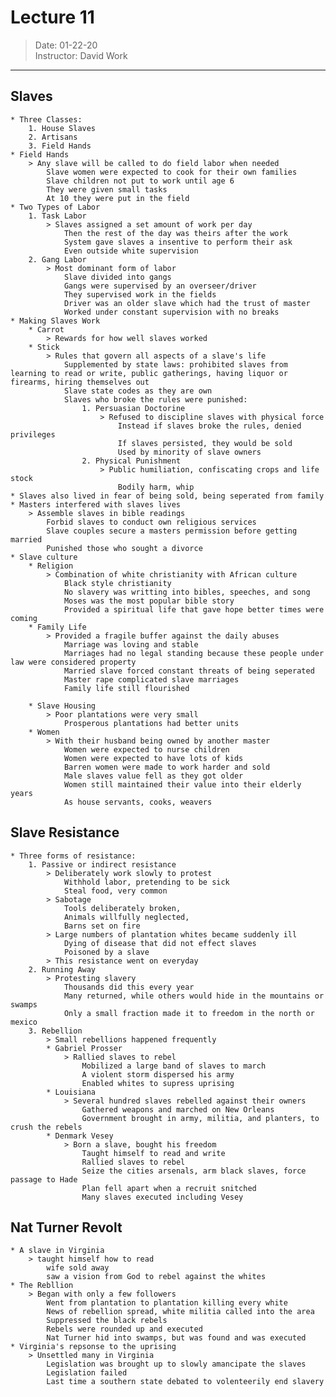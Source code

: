 # Lecture 11  
> Date: 01-22-20  
> Instructor: David Work  
---  
  
## Slaves  
    * Three Classes:  
        1. House Slaves  
        2. Artisans  
        3. Field Hands  
    * Field Hands  
        > Any slave will be called to do field labor when needed  
            Slave women were expected to cook for their own families  
            Slave children not put to work until age 6  
            They were given small tasks  
            At 10 they were put in the field  
    * Two Types of Labor   
        1. Task Labor  
            > Slaves assigned a set amount of work per day  
                Then the rest of the day was theirs after the work  
                System gave slaves a insentive to perform their ask  
                Even outside white supervision  
        2. Gang Labor  
            > Most dominant form of labor  
                Slave divided into gangs  
                Gangs were supervised by an overseer/driver  
                They supervised work in the fields  
                Driver was an older slave which had the trust of master   
                Worked under constant supervision with no breaks  
    * Making Slaves Work       
        * Carrot  
            > Rewards for how well slaves worked  
        * Stick  
            > Rules that govern all aspects of a slave's life  
                Supplemented by state laws: prohibited slaves from learning to read or write, public gatherings, having liquor or firearms, hiring themselves out  
                Slave state codes as they are own  
                Slaves who broke the rules were punished:  
                    1. Persuasian Doctorine  
                        > Refused to discipline slaves with physical force  
                            Instead if slaves broke the rules, denied privileges  
                            If slaves persisted, they would be sold  
                            Used by minority of slave owners  
                    2. Physical Punishment  
                        > Public humiliation, confiscating crops and life stock  
                            Bodily harm, whip  
    * Slaves also lived in fear of being sold, being seperated from family  
    * Masters interfered with slaves lives  
        > Assemble slaves in bible readings  
            Forbid slaves to conduct own religious services  
            Slave couples secure a masters permission before getting married  
            Punished those who sought a divorce  
    * Slave culture  
        * Religion  
            > Combination of white christianity with African culture  
                Black style christianity  
                No slavery was writting into bibles, speeches, and song   
                Moses was the most popular bible story  
                Provided a spiritual life that gave hope better times were coming  
        * Family Life  
            > Provided a fragile buffer against the daily abuses   
                Marriage was loving and stable  
                Marriages had no legal standing because these people under law were considered property  
                Married slave forced constant threats of being seperated  
                Master rape complicated slave marriages  
                Family life still flourished  
                  
        * Slave Housing  
            > Poor plantations were very small  
                Prosperous plantations had better units  
        * Women  
            > With their husband being owned by another master  
                Women were expected to nurse children  
                Women were expected to have lots of kids  
                Barren women were made to work harder and sold  
                Male slaves value fell as they got older  
                Women still maintained their value into their elderly years  
                As house servants, cooks, weavers  
## Slave Resistance  
    * Three forms of resistance:  
        1. Passive or indirect resistance  
            > Deliberately work slowly to protest  
                Withhold labor, pretending to be sick  
                Steal food, very common  
            > Sabotage   
                Tools deliberately broken,  
                Animals willfully neglected,  
                Barns set on fire  
            > Large numbers of plantation whites became suddenly ill  
                Dying of disease that did not effect slaves  
                Poisoned by a slave  
            > This resistance went on everyday  
        2. Running Away  
            > Protesting slavery  
                Thousands did this every year  
                Many returned, while others would hide in the mountains or swamps  
                Only a small fraction made it to freedom in the north or mexico  
        3. Rebellion  
            > Small rebellions happened frequently   
            * Gabriel Prosser  
                > Rallied slaves to rebel  
                    Mobilized a large band of slaves to march  
                    A violent storm dispersed his army  
                    Enabled whites to supress uprising  
            * Louisiana      
                > Several hundred slaves rebelled against their owners  
                    Gathered weapons and marched on New Orleans  
                    Government brought in army, militia, and planters, to crush the rebels  
            * Denmark Vesey  
                > Born a slave, bought his freedom  
                    Taught himself to read and write  
                    Rallied slaves to rebel  
                    Seize the cities arsenals, arm black slaves, force passage to Hade  
                    Plan fell apart when a recruit snitched  
                    Many slaves executed including Vesey  
## Nat Turner Revolt  
    * A slave in Virginia  
        > taught himself how to read  
            wife sold away  
            saw a vision from God to rebel against the whites  
    * The Rebllion  
        > Began with only a few followers  
            Went from plantation to plantation killing every white  
            News of rebellion spread, white militia called into the area  
            Suppressed the black rebels  
            Rebels were rounded up and executed  
            Nat Turner hid into swamps, but was found and was executed  
    * Virginia's repsonse to the uprising  
        > Unsettled many in Virginia  
            Legislation was brought up to slowly amancipate the slaves  
            Legislation failed   
            Last time a southern state debated to volenteerily end slavery      
